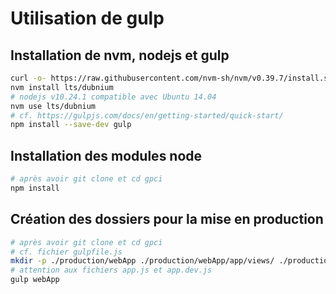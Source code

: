 # Utilisation de gulp

## Installation de nvm, nodejs et gulp

```bash
curl -o- https://raw.githubusercontent.com/nvm-sh/nvm/v0.39.7/install.sh | bash
nvm install lts/dubnium
# nodejs v10.24.1 compatible avec Ubuntu 14.04
nvm use lts/dubnium
# cf. https://gulpjs.com/docs/en/getting-started/quick-start/
npm install --save-dev gulp
```

## Installation des modules node

```bash
# après avoir git clone et cd gpci
npm install
```

## Création des dossiers pour la mise en production

```bash
# après avoir git clone et cd gpci
# cf. fichier gulpfile.js
mkdir -p ./production/webApp ./production/webApp/app/views/ ./production/webApp/app/modals/ ./production/css ./production/webApp/backend
# attention aux fichiers app.js et app.dev.js 
gulp webApp
```



